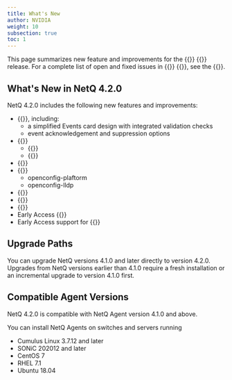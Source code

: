```yaml
---
title: What's New
author: NVIDIA
weight: 10
subsection: true
toc: 1
---
```


This page summarizes new feature and improvements for the {{<product>}} {{<version>}} release. For a complete list of open and fixed issues in {{<product>}} {{<version>}}, see the {{<link title="NVIDIA NetQ 4.2 Release Notes" text="release notes">}}.

<!-- vale off -->
## What's New in NetQ 4.2.0
<!-- vale on -->

NetQ 4.2.0 includes the following new features and improvements:

-  {{<link title="Monitor Events" text= "Events management enhancements">}}, including:
    - a simplified Events card design with integrated validation checks
    - event acknowledgement and suppression options
- {{<link title="Flow Analysis" text="Flow analysis enhancements">}}
  - {{<link title="Flow Analysis#partial-path-support" text="Partial path support">}}
  - {{<link title="Flow Analysis#view-wjh-events" text="WJH event support">}}
- {{<link title="Validation Checks#roce-validation-tests" text="RoCE validation">}}
- {{<link title="gNMI Streaming" text="New gNMI object models">}}
  - openconfig-plaftorm
  - openconfig-lldp
- {{<link title="Install the NetQ System" text="Simplified installation process">}}
- {{<link title="Validate Overall Network Health" text="Improved network health UI with validation summary">}}
- {{<link title="Validation Checks##addresses-validation-tests" text="GUI support for duplicate address detection">}}
- Early Access {{<link title="Install NetQ Agents#configure-the-on-switch-opta" text="on-switch OPTA support for NetQ cloud deployments.">}}
- Early Access support for {{<link title="Monitor DPU Inventory" text="DPU monitoring">}}
## Upgrade Paths

You can upgrade NetQ versions 4.1.0 and later directly to version 4.2.0. Upgrades from NetQ versions earlier than 4.1.0 require a fresh installation or an incremental upgrade to version 4.1.0 first.
## Compatible Agent Versions

NetQ 4.2.0 is compatible with NetQ Agent version 4.1.0 and above. 

You can install NetQ Agents on switches and servers running

- Cumulus Linux 3.7.12 and later
- SONiC 202012 and later
- CentOS 7
- RHEL 7.1
- Ubuntu 18.04



